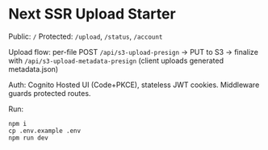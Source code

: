 # Next SSR Upload Starter

Public: `/`
Protected: `/upload`, `/status`, `/account`

Upload flow: per-file POST `/api/s3-upload-presign` → PUT to S3 → finalize with `/api/s3-upload-metadata-presign` (client uploads generated metadata.json)

Auth: Cognito Hosted UI (Code+PKCE), stateless JWT cookies. Middleware guards protected routes.

Run:

```
npm i
cp .env.example .env
npm run dev
```

